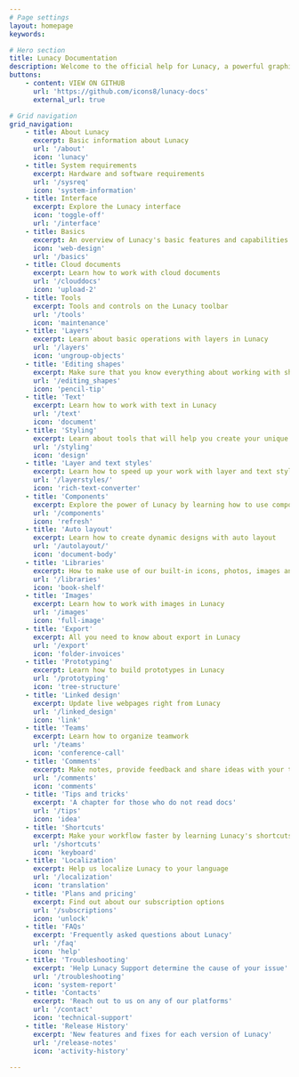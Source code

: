 ```yaml
---
# Page settings
layout: homepage
keywords:

# Hero section
title: Lunacy Documentation
description: Welcome to the official help for Lunacy, a powerful graphic design software with full support for .sketch files.
buttons:
    - content: VIEW ON GITHUB
      url: 'https://github.com/icons8/lunacy-docs'
      external_url: true

# Grid navigation
grid_navigation:
    - title: About Lunacy
      excerpt: Basic information about Lunacy
      url: '/about'
      icon: 'lunacy'
    - title: System requirements
      excerpt: Hardware and software requirements
      url: '/sysreq'
      icon: 'system-information'
    - title: Interface
      excerpt: Explore the Lunacy interface
      icon: 'toggle-off'
      url: '/interface'
    - title: Basics
      excerpt: An overview of Lunacy's basic features and capabilities
      icon: 'web-design'
      url: '/basics'
    - title: Cloud documents
      excerpt: Learn how to work with cloud documents
      url: '/clouddocs'  
      icon: 'upload-2'
    - title: Tools
      excerpt: Tools and controls on the Lunacy toolbar
      url: '/tools'
      icon: 'maintenance'
    - title: 'Layers'
      excerpt: Learn about basic operations with layers in Lunacy
      url: '/layers'
      icon: 'ungroup-objects'
    - title: 'Editing shapes'
      excerpt: Make sure that you know everything about working with shapes in Lunacy 
      url: '/editing_shapes'
      icon: 'pencil-tip'
    - title: 'Text'
      excerpt: Learn how to work with text in Lunacy
      url: '/text'
      icon: 'document'
    - title: 'Styling'
      excerpt: Learn about tools that will help you create your unique style
      url: '/styling'
      icon: 'design'
    - title: 'Layer and text styles'
      excerpt: Learn how to speed up your work with layer and text styles
      url: '/layerstyles/'
      icon: 'rich-text-converter'
    - title: 'Components'
      excerpt: Explore the power of Lunacy by learning how to use components
      url: '/components'
      icon: 'refresh'
    - title: 'Auto layout'
      excerpt: Learn how to create dynamic designs with auto layout
      url: '/autolayout/'
      icon: 'document-body'
    - title: 'Libraries'
      excerpt: How to make use of our built-in icons, photos, images and UI kits
      url: '/libraries'
      icon: 'book-shelf'
    - title: 'Images'
      excerpt: Learn how to work with images in Lunacy
      url: '/images'
      icon: 'full-image'
    - title: 'Export'
      excerpt: All you need to know about export in Lunacy
      url: '/export'
      icon: 'folder-invoices'
    - title: 'Prototyping'
      excerpt: Learn how to build prototypes in Lunacy
      url: '/prototyping'
      icon: 'tree-structure'
    - title: 'Linked design'
      excerpt: Update live webpages right from Lunacy
      url: '/linked_design'
      icon: 'link'  
    - title: 'Teams'
      excerpt: Learn how to organize teamwork
      url: '/teams'
      icon: 'conference-call'
    - title: 'Comments'
      excerpt: Make notes, provide feedback and share ideas with your teammates
      url: '/comments'
      icon: 'comments'
    - title: 'Tips and tricks'
      excerpt: 'A chapter for those who do not read docs'
      url: '/tips'
      icon: 'idea'
    - title: 'Shortcuts'
      excerpt: Make your workflow faster by learning Lunacy's shortcuts
      url: '/shortcuts'
      icon: 'keyboard'
    - title: 'Localization'
      excerpt: Help us localize Lunacy to your language 
      url: '/localization'
      icon: 'translation'
    - title: 'Plans and pricing'
      excerpt: Find out about our subscription options 
      url: '/subscriptions'
      icon: 'unlock'
    - title: 'FAQs'
      excerpt: 'Frequently asked questions about Lunacy'
      url: '/faq'
      icon: 'help'
    - title: 'Troubleshooting'
      excerpt: 'Help Lunacy Support determine the cause of your issue'
      url: '/troubleshooting'
      icon: 'system-report'
    - title: 'Contacts'
      excerpt: 'Reach out to us on any of our platforms'
      url: '/contact'
      icon: 'technical-support'
    - title: 'Release History'
      excerpt: 'New features and fixes for each version of Lunacy'
      url: '/release-notes'
      icon: 'activity-history'
 
---
```


